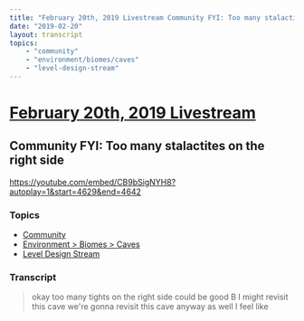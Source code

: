 ```yaml
---
title: "February 20th, 2019 Livestream Community FYI: Too many stalactites on the right side"
date: "2019-02-20"
layout: transcript
topics:
    - "community"
    - "environment/biomes/caves"
    - "level-design-stream"
---
```

# [February 20th, 2019 Livestream](../2019-02-20.md)
## Community FYI: Too many stalactites on the right side
https://youtube.com/embed/CB9bSigNYH8?autoplay=1&start=4629&end=4642

### Topics
* [Community](../topics/community.md)
* [Environment > Biomes > Caves](../topics/environment/biomes/caves.md)
* [Level Design Stream](../topics/level-design-stream.md)

### Transcript

> okay too many tights on the right side could be good B I might revisit this cave we're gonna revisit this cave anyway as well I feel like
